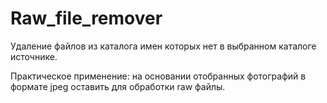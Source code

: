 #  Raw_file_remover

Удаление файлов из каталога имен которых нет в выбранном каталоге источнике.

Практическое применение: на основании отобранных фотографий в формате jpeg оставить для обработки raw файлы.
